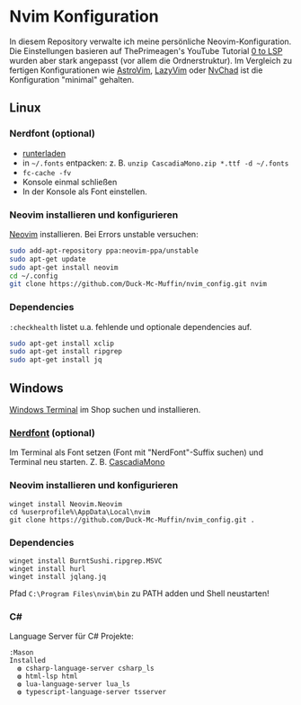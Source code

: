 # Nvim Konfiguration

In diesem Repository verwalte ich meine persönliche Neovim-Konfiguration. Die Einstellungen basieren auf ThePrimeagen's YouTube Tutorial [0 to LSP](https://youtu.be/w7i4amO_zaE?feature=shared) wurden aber stark angepasst (vor allem die Ordnerstruktur). Im Vergleich zu fertigen Konfigurationen wie [AstroVim](https://github.com/AstroNvim/AstroNvim), [LazyVim](https://github.com/LazyVim/LazyVim) oder [NvChad](https://github.com/NvChad/NvChad) ist die Konfiguration "minimal" gehalten.

## Linux
### Nerdfont (optional)
- [runterladen](https://www.nerdfonts.com/font-downloads)
- in `~/.fonts` entpacken: z. B. `unzip CascadiaMono.zip *.ttf -d ~/.fonts`
- `fc-cache -fv`
- Konsole einmal schließen
- In der Konsole als Font einstellen.

### Neovim installieren und konfigurieren
[Neovim](https://github.com/neovim/neovim/wiki/Installing-Neovim) installieren. Bei Errors unstable versuchen:
```bash
sudo add-apt-repository ppa:neovim-ppa/unstable
sudo apt-get update
sudo apt-get install neovim
cd ~/.config
git clone https://github.com/Duck-Mc-Muffin/nvim_config.git nvim
```

### Dependencies
`:checkhealth` listet u.a. fehlende und optionale dependencies auf.
```bash
sudo apt-get install xclip
sudo apt-get install ripgrep
sudo apt-get install jq
```

## Windows
[Windows Terminal](https://www.microsoft.com/store/productId/9N0DX20HK701?ocid=pdpshare) im Shop suchen und installieren.

### [Nerdfont](https://www.nerdfonts.com/font-downloads) (optional)
Im Terminal als Font setzen (Font mit "NerdFont"-Suffix suchen) und Terminal neu starten.
Z. B. [CascadiaMono](https://github.com/ryanoasis/nerd-fonts/releases/download/v3.2.1/CascadiaMono.zip)

### Neovim installieren und konfigurieren
```shell
winget install Neovim.Neovim
cd %userprofile%\AppData\Local\nvim
git clone https://github.com/Duck-Mc-Muffin/nvim_config.git .
```

### Dependencies
```shell
winget install BurntSushi.ripgrep.MSVC
winget install hurl
winget install jqlang.jq
```
Pfad `C:\Program Files\nvim\bin` zu PATH adden und Shell neustarten!

### C#
Language Server für C# Projekte:
```
:Mason
Installed
  ◍ csharp-language-server csharp_ls
  ◍ html-lsp html
  ◍ lua-language-server lua_ls
  ◍ typescript-language-server tsserver
```
